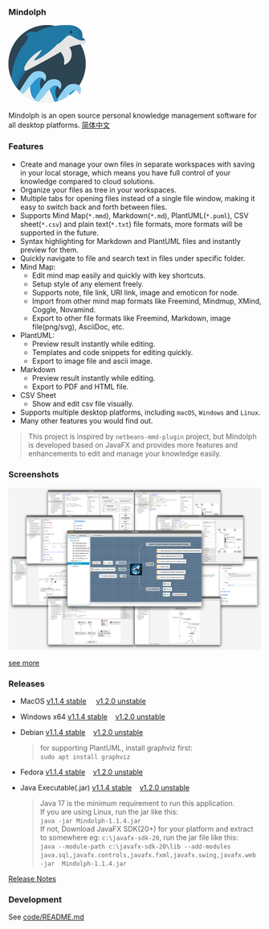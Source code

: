### Mindolph

![](./DemoWorkspace/app_30.png)

Mindolph is an open source personal knowledge management software for all desktop platforms. [简体中文](./docs/README_zh_CN.md)


### Features
* Create and manage your own files in separate workspaces with saving in your local storage, which means you have full control of your knowledge compared to cloud solutions.
* Organize your files as tree in your workspaces.
* Multiple tabs for opening files instead of a single file window, making it easy to switch back and forth between files.
* Supports Mind Map(`*.mmd`), Markdown(`*.md`), PlantUML(`*.puml`), CSV sheet(`*.csv`) and plain text(`*.txt`) file formats, more formats will be supported in the future.
* Syntax highlighting for Markdown and PlantUML files and instantly preview for them.
* Quickly navigate to file and search text in files under specific folder.
* Mind Map:
	* Edit mind map easily and quickly with key shortcuts.
	* Setup style of any element freely. 
	* Supports note, file link, URI link, image and emoticon for node.
	* Import from other mind map formats like Freemind, Mindmup, XMind, Coggle, Novamind.
	* Export to other file formats like Freemind, Markdown, image file(png/svg), AsciiDoc, etc.
* PlantUML:
	* Preview result instantly while editing.
	* Templates and code snippets for editing quickly.
	* Export to image file and ascii image.
* Markdown
	* Preview result instantly while editing.
	* Export to PDF and HTML file.
* CSV Sheet
	* Show and edit csv file visually.
* Supports multiple desktop platforms, including `macOS`, `Windows` and `Linux`.
* Many other features you would find out.

> This project is inspired by `netbeans-mmd-plugin` project, but Mindolph is developed based on JavaFX and provides more features and enhancements to edit and manage your knowledge easily.


### Screenshots
![](docs/main.png)

[see more](docs/screenshots.md)


### Releases

* MacOS [v1.1.4 stable](https://github.com/mindolph/Mindolph/releases/download/1.1.4-stable/Mindolph-1.1.4.dmg) &nbsp;&nbsp;&nbsp;&nbsp;[v1.2.0 unstable](https://github.com/mindolph/Mindolph/releases/download/1.2.0/Mindolph-1.2.0.dmg)

* Windows x64 [v1.1.4 stable](https://github.com/mindolph/Mindolph/releases/download/1.1.4-stable/Mindolph-1.1.4.msi)&nbsp;&nbsp;&nbsp;&nbsp;[v1.2.0 unstable](https://github.com/mindolph/Mindolph/releases/download/1.2.0/Mindolph-1.2.0.msi)

* Debian [v1.1.4 stable](https://github.com/mindolph/Mindolph/releases/download/1.1.4-stable/Mindolph-1.1.4.deb)&nbsp;&nbsp;&nbsp;&nbsp;[v1.2.0 unstable](https://github.com/mindolph/Mindolph/releases/download/1.2.0/Mindolph-1.2.0.deb)

	> for supporting PlantUML, install graphviz first:  
	> `sudo apt install graphviz`

* Fedora [v1.1.4 stable](https://github.com/mindolph/Mindolph/releases/download/1.1.4-stable/Mindolph-1.1.4.rpm)&nbsp;&nbsp;&nbsp;&nbsp;[v1.2.0 unstable](https://github.com/mindolph/Mindolph/releases/download/1.2.0/Mindolph-1.2.0.rpm)

* Java Executable(.jar) [v1.1.4 stable](https://github.com/mindolph/Mindolph/releases/download/1.1.4-stable/Mindolph-1.1.4.jar)&nbsp;&nbsp;&nbsp;&nbsp;[v1.2.0 unstable](https://github.com/mindolph/Mindolph/releases/download/1.2.0/Mindolph-1.2.0.jar)

	> Java 17 is the minimum requirement to run this application.  
	> If you are using Linux, run the jar like this:  
	> `java -jar Mindolph-1.1.4.jar`  
	> If not, Download JavaFX SDK(20+) for your platform and extract to somewhere eg: `c:\javafx-sdk-20`, run the jar file like this:   
	> `java --module-path c:\javafx-sdk-20\lib --add-modules 
	> java.sql,javafx.controls,javafx.fxml,javafx.swing,javafx.web -jar 
	> Mindolph-1.1.4.jar`



[Release Notes](docs/release_notes.md)


### Development

See [code/README.md](code/README.md)
